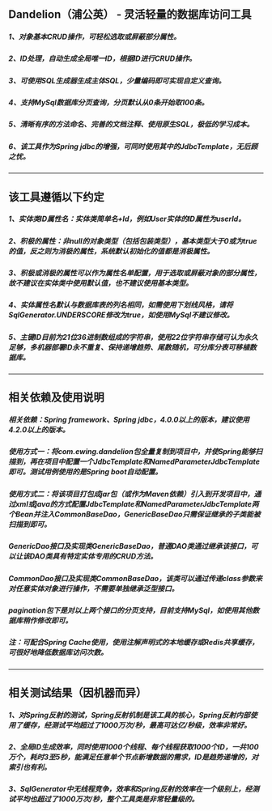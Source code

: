 ## Dandelion（浦公英） - 灵活轻量的数据库访问工具

##### 1、对象基本CRUD操作，可轻松选取或屏蔽部分属性。
##### 2、ID处理，自动生成全局唯一ID，根据ID进行CRUD操作。
##### 3、可使用SQL生成器生成主体SQL，少量编码即可实现自定义查询。
##### 4、支持MySql数据库分页查询，分页默认从0条开始取100条。
##### 5、清晰有序的方法命名、完善的文档注释、使用原生SQL，极低的学习成本。
##### 6、该工具作为Spring jdbc的增强，可同时使用其中的JdbcTemplate，无后顾之忧。

-----

## 该工具遵循以下约定

##### 1、实体类ID属性名：实体类简单名+Id，例如User实体的ID属性为userId。
##### 2、积极的属性：非null的对象类型（包括包装类型），基本类型大于0或为true的值，反之则为消极的属性，系统默认初始化的值都是消极属性。
##### 3、积极或消极的属性可以作为属性名单配置，用于选取或屏蔽对象的部分属性，故不建议在实体类中使用默认值，也不建议使用基本类型。
##### 4、实体属性名默认与数据库表的列名相同，如需使用下划线风格，请将SqlGenerator.UNDERSCORE修改为true，如使用MySql不建议修改。
##### 5、主键ID目前为21位36进制数组成的字符串，使用22位字符串存储可认为永久足够，多机器部署ID永不重复、保持递增趋势、尾数随机，可分库分表可移植数据库。

-----

## 相关依赖及使用说明

##### 相关依赖：Spring framework、Spring jdbc，4.0.0以上的版本，建议使用4.2.0以上的版本。
##### 使用方式一：将com.ewing.dandelion包全量复制到项目中，并使Spring能够扫描到，再在项目中配置一个JdbcTemplate和NamedParameterJdbcTemplate即可。测试用例使用的是Spring boot自动配置。
##### 使用方式二：将该项目打包成jar包（或作为Maven依赖）引入到开发项目中，通过xml或java的方式配置JdbcTemplate和NamedParameterJdbcTemplate两个Bean并注入CommonBaseDao，GenericBaseDao只需保证继承的子类能被扫描到即可。

##### GenericDao接口及实现类GenericBaseDao，普通DAO类通过继承该接口，可以让该DAO类具有特定实体专用的CRUD方法。
##### CommonDao接口及实现类CommonBaseDao，该类可以通过传递class参数来对任意实体对象进行操作，不需要单独继承泛型接口。
##### pagination包下是对以上两个接口的分页支持，目前支持MySql，如使用其他数据库稍作修改即可。

##### 注：可配合Spring Cache使用，使用注解声明式的本地缓存或Redis共享缓存，可很好地降低数据库访问次数。

------

## 相关测试结果（因机器而异）

##### 1、对Spring反射的测试，Spring反射机制是该工具的核心，Spring反射内部使用了缓存，经测试平均超过了1000万次/秒，最高可达亿/秒级，效率非常好。
##### 2、全局ID生成效率，同时使用1000个线程、每个线程获取1000个ID，一共100万个，耗时3至5秒，能满足任意单个节点新增数据的需求，ID是趋势递增的，对索引也有利。
##### 3、SqlGenerator中无线程竞争，效率和Spring反射的效率在一个级别上，经测试平均也超过了1000万次/秒，整个工具类是非常轻量级的。

